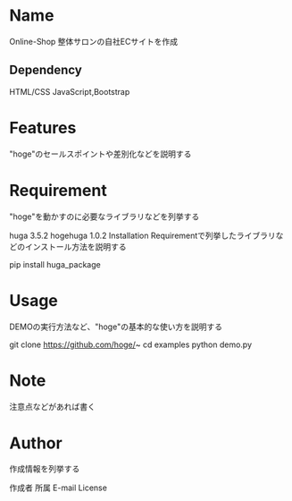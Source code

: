 # Name
Online-Shop
整体サロンの自社ECサイトを作成

## Dependency
HTML/CSS JavaScript,Bootstrap

# Features
"hoge"のセールスポイントや差別化などを説明する

# Requirement
"hoge"を動かすのに必要なライブラリなどを列挙する

huga 3.5.2
hogehuga 1.0.2
Installation
Requirementで列挙したライブラリなどのインストール方法を説明する

pip install huga_package
# Usage
DEMOの実行方法など、"hoge"の基本的な使い方を説明する

git clone https://github.com/hoge/~
cd examples
python demo.py
# Note
注意点などがあれば書く

# Author
作成情報を列挙する

作成者
所属
E-mail
License
